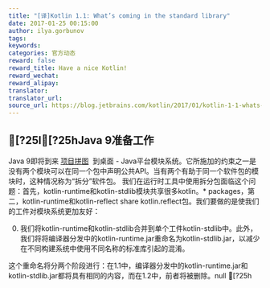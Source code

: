 ```yaml
---
title: "[译]Kotlin 1.1: What’s coming in the standard library"
date: 2017-01-25 00:15:00
author: ilya.gorbunov
tags:
keywords:
categories: 官方动态
reward: false
reward_title: Have a nice Kotlin!
reward_wechat:
reward_alipay:
translator:
translator_url:
source_url: https://blog.jetbrains.com/kotlin/2017/01/kotlin-1-1-whats-coming-in-the-standard-library/
---
```


## [?25l[?25hJava 9准备工作

Java 9即将到来 [项目拼图](http://openjdk.java.net/projects/jigsaw/spec/sotms/)  到桌面 -  Java平台模块系统。它所施加的约束之一是没有两个模块可以在同一个包中声明公共API。当有两个有助于同一个软件包的模块时，这种情况称为“拆分”软件包。
我们在运行时工具中使用拆分包面临这个问题：首先，kotlin-runtime和kotlin-stdlib模块共享很多kotlin。* packages，第二，kotlin-runtime和kotlin-reflect share kotlin.reflect包。我们要做的是使我们的工件对模块系统更加友好：

0. 我们将kotlin-runtime和kotlin-stdlib合并到单个工件kotlin-stdlib中。此外，我们将将编译器分发中的kotlin-runtime.jar重命名为kotlin-stdlib.jar，以减少在不同构建系统中使用不同名称的标准库引起的混淆。

这个重命名将分两个阶段进行：在1.1中，编译器分发中的kotlin-runtime.jar和kotlin-stdlib.jar都将具有相同的内容，而在1.2中，前者将被删除。null
[?25h

